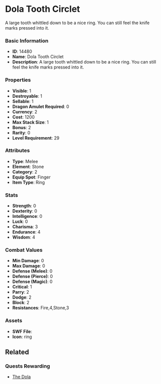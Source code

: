 # Dola Tooth Circlet

A large tooth whittled down to be a nice ring. You can still feel the knife marks pressed into it.

### Basic Information

- **ID**: 14480
- **Name**: Dola Tooth Circlet
- **Description**: A large tooth whittled down to be a nice ring. You can still feel the knife marks pressed into it.

### Properties

- **Visible**: 1
- **Destroyable**: 1
- **Sellable**: 1
- **Dragon Amulet Required**: 0
- **Currency**: 2
- **Cost**: 1200
- **Max Stack Size**: 1
- **Bonus**: 2
- **Rarity**: 0
- **Level Requirement**: 29

### Attributes

- **Type**: Melee
- **Element**: Stone
- **Category**: 2
- **Equip Spot**: Finger
- **Item Type**: Ring

### Stats

- **Strength**: 0
- **Dexterity**: 0
- **Intelligence**: 0
- **Luck**: 0
- **Charisma**: 3
- **Endurance**: 4
- **Wisdom**: 4

### Combat Values

- **Min Damage**: 0
- **Max Damage**: 0
- **Defense (Melee)**: 0
- **Defense (Pierce)**: 0
- **Defense (Magic)**: 0
- **Critical**: 1
- **Parry**: 2
- **Dodge**: 2
- **Block**: 2
- **Resistances**: Fire,4,Stone,3

### Assets

- **SWF File**: 
- **Icon**: ring

## Related

### Quests Rewarding

- [The Dola](../quests/1290-the-dola.md)


